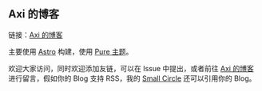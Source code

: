 ## Axi 的博客

链接：[Axi 的博客](https://axi404.top/)

主要使用 [Astro](https://astro.build/) 构建，使用 [Pure 主题](https://github.com/cworld1/astro-theme-pure)。

欢迎大家访问，同时欢迎添加友链，可以在 Issue 中提出，或者前往 [Axi 的博客](https://axi404.top/links) 进行留言，假如你的 Blog 支持 RSS，我的 [Small Circle](https://axi404.top/links#small-circle) 还可以引用你的 Blog。
